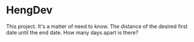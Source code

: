# HengDev
This project.
It's a matter of need to know.
The distance of the desired first date until the end date.
How many days apart is there?